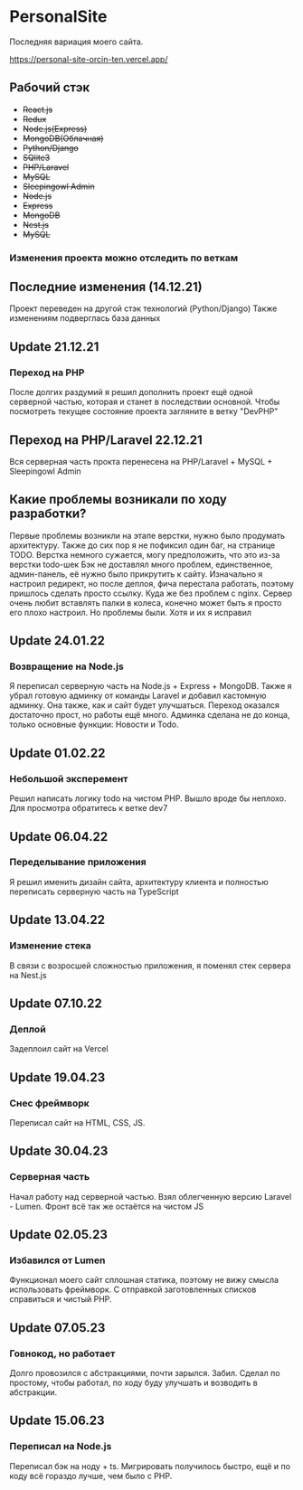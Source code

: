 # PersonalSite
Последняя вариация моего сайта.

https://personal-site-orcin-ten.vercel.app/

## Рабочий стэк
+ ~~React.js~~
+ ~~Redux~~
+ ~~Node.js(Express)~~
+ ~~MongoDB(Облачная)~~
+ ~~Python/Django~~
+ ~~SQlite3~~
+ ~~PHP/Laravel~~
+ ~~MySQL~~
+ ~~Sleepingowl Admin~~
+ ~~Node.js~~
+ ~~Express~~
+ ~~MongoDB~~
+ ~~Nest.js~~
+ ~~MySQL~~

### Изменения проекта можно отследить по веткам
## Последние изменения (14.12.21)
Проект переведен на другой стэк технологий (Python/Django)
Также изменениям подверглась база данных

## Update 21.12.21
### Переход на PHP
После долгих раздумий я решил дополнить проект ещё одной серверной частью, которая и станет в последствии основной.
Чтобы посмотреть текущее состояние проекта загляните в ветку "DevPHP"

## Переход на PHP/Laravel 22.12.21
Вся серверная часть прокта перенесена на PHP/Laravel + MySQL + Sleepingowl Admin

## Какие проблемы возникали по ходу разработки?
Первые проблемы возникли на этапе верстки, нужно было продумать архитектуру.
Также до сих пор я не пофиксил один баг, на странице TODO. Верстка немного сужается, могу предположить, что это из-за верстки todo-шек
Бэк не доставлял много проблем, единственное, админ-панель, её нужно было прикрутить к сайту.  Изначально я настроил редирект, но после деплоя, фича перестала работать, поэтому пришлось сделать просто ссылку.
Куда же без проблем с nginx. Сервер очень любит вставлять палки в колеса, конечно может быть я просто его плохо настроил. Но проблемы были. Хотя и их я исправил 

## Update 24.01.22
### Возвращение на Node.js
Я переписал серверную часть на Node.js + Express + MongoDB. Также я убрал готовую админку от команды Laravel и добавил кастомную админку.
Она также, как и сайт будет улучшаться. Переход оказался достаточно прост, но работы ещё много. Админка сделана не до конца, только основные функции:
Новости и Todo.

## Update 01.02.22
### Небольшой эксперемент
Решил написать логику todo на чистом PHP. Вышло вроде бы неплохо. Для просмотра обратитесь к ветке dev7

## Update 06.04.22
### Переделывание приложения
Я решил именить дизайн сайта, архитектуру клиента и полностью переписать серверную часть на TypeScript

## Update 13.04.22
### Изменение стека
В связи с возросшей сложностью приложения, я поменял стек сервера на Nest.js

## Update 07.10.22
### Деплой
Задеплоил сайт на Vercel

## Update 19.04.23
### Снес фреймворк
Переписал сайт на HTML, CSS, JS. 


## Update 30.04.23
### Серверная часть
Начал работу над серверной частью. Взял облегченную версию Laravel - Lumen. Фронт всё так же остаётся на чистом JS

## Update 02.05.23
### Избавился от Lumen
Функционал моего сайт сплошная статика, поэтому не вижу смысла использовать фреймворк. С отправкой заготовленных списков справиться и чистый PHP.

## Update 07.05.23
### Говнокод, но работает
Долго провозился с абстракциями, почти зарылся. Забил. Сделал по простому, чтобы работал, по ходу буду улучшать и возводить в абстракции.

## Update 15.06.23
### Переписал на Node.js
Переписал бэк на ноду + ts. Мигрировать получилось быстро, ещё и по коду всё гораздо лучше, чем было с PHP.
